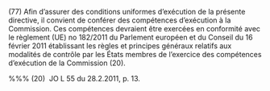 (77) Afin d’assurer des conditions uniformes d’exécution de la présente directive, il convient de conférer des compétences d’exécution à la Commission. Ces compétences devraient être exercées en conformité avec le règlement (UE) no 182/2011 du Parlement européen et du Conseil du 16 février 2011 établissant les règles et principes généraux relatifs aux modalités de contrôle par les États membres de l’exercice des compétences d’exécution de la Commission (20).

%%% (20)  JO L 55 du 28.2.2011, p. 13.